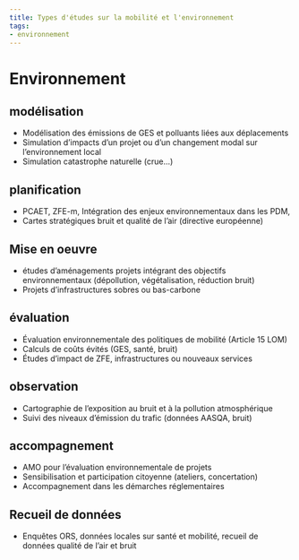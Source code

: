 ```yaml
---
title: Types d'études sur la mobilité et l'environnement
tags:
- environnement
---
```

# Environnement

## modélisation
- Modélisation des émissions de GES et polluants liées aux déplacements
- Simulation d’impacts d’un projet ou d’un changement modal sur l’environnement local
- Simulation catastrophe naturelle (crue...)

## planification
- PCAET, ZFE-m, Intégration des enjeux environnementaux dans les PDM,
- Cartes stratégiques bruit et qualité de l’air (directive européenne)

## Mise en oeuvre
- études d’aménagements projets intégrant des objectifs environnementaux (dépollution, végétalisation, réduction bruit)
- Projets d’infrastructures sobres ou bas-carbone

## évaluation
- Évaluation environnementale des politiques de mobilité (Article 15 LOM)
- Calculs de coûts évités (GES, santé, bruit)
- Études d’impact de ZFE, infrastructures ou nouveaux services

## observation
- Cartographie de l’exposition au bruit et à la pollution atmosphérique
- Suivi des niveaux d’émission du trafic (données AASQA, bruit)

## accompagnement
- AMO pour l’évaluation environnementale de projets
- Sensibilisation et participation citoyenne (ateliers, concertation)
- Accompagnement dans les démarches réglementaires

## Recueil de données
- Enquêtes ORS, données locales sur santé et mobilité, recueil de données qualité de l’air et bruit
